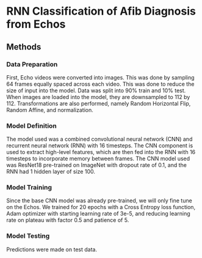 # RNN Classification of Afib Diagnosis from Echos
## Methods
### Data Preparation
First, Echo videos were converted into images. This was done by sampling 64 frames equally spaced across each video. This was done to reduce the size of input into the model. Data was split into 90% train and 10% test. When images are loaded into the model, they are downsampled to 112 by 112. Transformations are also performed, namely Random Horizontal Flip, Random Affine, and normalization. 
### Model Definition
The model used was a combined convolutional neural network (CNN) and recurrent neural network (RNN) with 16 timesteps. The CNN component is used to extract high-level features, which are then fed into the RNN with 16 timesteps to incorporate memory between frames. The CNN model used was ResNet18 pre-trained on ImageNet with dropout rate of 0.1, and the RNN had 1 hidden layer of size 100. 
### Model Training
Since the base CNN model was already pre-trained, we will only fine tune on the Echos. We trained for 20 epochs with a Cross Entropy loss function, Adam optimizer with starting learning rate of 3e-5, and reducing learning rate on plateau with factor 0.5 and patience of 5. 
### Model Testing
Predictions were made on test data. 
